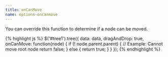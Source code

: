 ```yaml
---
title: onCanMove
name: options-oncanmove
---
```


You can override this function to determine if a node can be moved.

{% highlight js %}
$('#tree1').tree({
data: data,
dragAndDrop: true,
onCanMove: function(node) {
if (! node.parent.parent) {
// Example: Cannot move root node
return false;
}
else {
return true;
}
}
});
{% endhighlight %}
